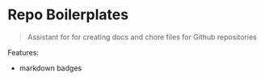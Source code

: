 # Repo Boilerplates
> Assistant for for creating docs and chore files for Github repositories

Features:
- markdown badges

